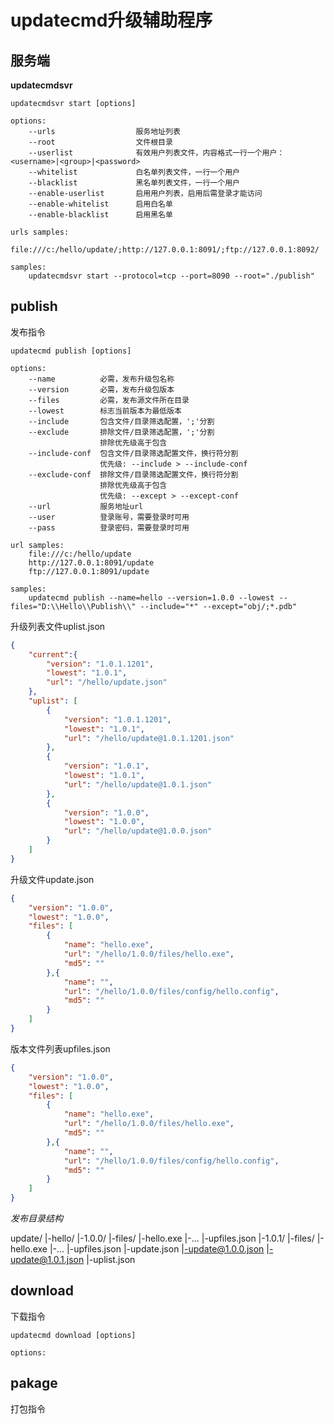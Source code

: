 # updatecmd升级辅助程序

## **服务端**

**updatecmdsvr**

```
updatecmdsvr start [options]

options:
    --urls                  服务地址列表
    --root                  文件根目录
    --userlist              有效用户列表文件，内容格式一行一个用户：<username>|<group>|<password>
    --whitelist             白名单列表文件，一行一个用户
    --blacklist             黑名单列表文件，一行一个用户
    --enable-userlist       启用用户列表，启用后需登录才能访问
    --enable-whitelist      启用白名单
    --enable-blacklist      启用黑名单

urls samples:
    file:///c:/hello/update/;http://127.0.0.1:8091/;ftp://127.0.0.1:8092/

samples:
    updatecmdsvr start --protocol=tcp --port=8090 --root="./publish"
```

## **publish**

发布指令

```
updatecmd publish [options]

options: 
    --name          必需，发布升级包名称
    --version       必需，发布升级包版本
    --files         必需，发布源文件所在目录
    --lowest        标志当前版本为最低版本
    --include       包含文件/目录筛选配置，';'分割
    --exclude       排除文件/目录筛选配置，';'分割
                    排除优先级高于包含
    --include-conf  包含文件/目录筛选配置文件，换行符分割
                    优先级: --include > --include-conf
    --exclude-conf  排除文件/目录筛选配置文件，换行符分割
                    排除优先级高于包含
                    优先级: --except > --except-conf
    --url           服务地址url
    --user          登录账号，需要登录时可用
    --pass          登录密码，需要登录时可用

url samples:
    file:///c:/hello/update
    http://127.0.0.1:8091/update
    ftp://127.0.0.1:8091/update

samples:
    updatecmd publish --name=hello --version=1.0.0 --lowest --files="D:\\Hello\\Publish\\" --include="*" --except="obj/;*.pdb"
```

升级列表文件uplist.json

```json
{
    "current":{
        "version": "1.0.1.1201",
        "lowest": "1.0.1",
        "url": "/hello/update.json"
    },
    "uplist": [
        {
            "version": "1.0.1.1201",
            "lowest": "1.0.1",
            "url": "/hello/update@1.0.1.1201.json"
        },
        {
            "version": "1.0.1",
            "lowest": "1.0.1",
            "url": "/hello/update@1.0.1.json"
        },
        {
            "version": "1.0.0",
            "lowest": "1.0.0",
            "url": "/hello/update@1.0.0.json"
        }
    ]
}
```

升级文件update.json

```json
{
    "version": "1.0.0",
    "lowest": "1.0.0",
    "files": [
        {
            "name": "hello.exe",
            "url": "/hello/1.0.0/files/hello.exe",
            "md5": ""
        },{
            "name": "",
            "url": "/hello/1.0.0/files/config/hello.config",
            "md5": ""
        }
    ]
}
```
版本文件列表upfiles.json

```json
{
    "version": "1.0.0",
    "lowest": "1.0.0",
    "files": [
        {
            "name": "hello.exe",
            "url": "/hello/1.0.0/files/hello.exe",
            "md5": ""
        },{
            "name": "",
            "url": "/hello/1.0.0/files/config/hello.config",
            "md5": ""
        }
    ]
}
```

*发布目录结构*

update/
    |-hello/
        |-1.0.0/
            |-files/
                |-hello.exe
                |-...
            |-upfiles.json
        |-1.0.1/
            |-files/
                |-hello.exe
                |-...
            |-upfiles.json
        |-update.json
        |-update@1.0.0.json
        |-update@1.0.1.json
        |-uplist.json

## **download**

下载指令

```
updatecmd download [options]

options:

```

## **pakage**

打包指令


